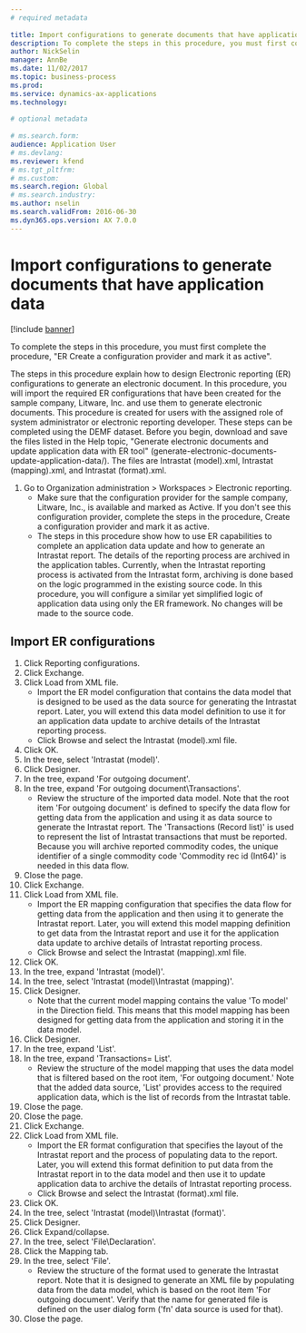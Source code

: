 ```yaml
--- 
# required metadata 
 
title: Import configurations to generate documents that have application data
description: To complete the steps in this procedure, you must first complete the procedure, "ER Create a configuration provider and mark it as active". 
author: NickSelin
manager: AnnBe 
ms.date: 11/02/2017
ms.topic: business-process 
ms.prod:  
ms.service: dynamics-ax-applications 
ms.technology:  
 
# optional metadata 
 
# ms.search.form:   
audience: Application User 
# ms.devlang:  
ms.reviewer: kfend
# ms.tgt_pltfrm:  
# ms.custom:  
ms.search.region: Global
# ms.search.industry: 
ms.author: nselin
ms.search.validFrom: 2016-06-30 
ms.dyn365.ops.version: AX 7.0.0 
---
```

# Import configurations to generate documents that have application data

[!include [banner](../../includes/banner.md)]

To complete the steps in this procedure, you must first complete the procedure, "ER Create a configuration provider and mark it as active".

The steps in this procedure explain how to design Electronic reporting (ER) configurations to generate an electronic document. In this procedure, you will import the required ER configurations that have been created for the sample company, Litware, Inc. and use them to generate electronic documents. This procedure is created for users with the assigned role of system administrator or electronic reporting developer. These steps can be completed using the DEMF dataset. Before you begin, download and save the files listed in the Help topic, "Generate electronic documents and update application data with ER tool" (generate-electronic-documents-update-application-data/). The files are Intrastat (model).xml, Intrastat (mapping).xml, and Intrastat (format).xml.

1. Go to Organization administration > Workspaces > Electronic reporting.
    * Make sure that the configuration provider for the sample company, Litware, Inc., is available and marked as Active. If you don't see this configuration provider, complete the steps in the procedure, Create a configuration provider and mark it as active.  
    * The steps in this procedure show how to use ER capabilities to complete an application data update and how to generate an Intrastat report. The details of the reporting process are archived in the application tables. Currently, when the Intrastat reporting process is activated from the Intrastat form, archiving is done based on the logic programmed in the existing source code. In this procedure, you will configure a similar yet simplified logic of application data using only the ER framework. No changes will be made to the source code.   

## Import ER configurations
1. Click Reporting configurations.
2. Click Exchange.
3. Click Load from XML file.
    * Import the ER model configuration that contains the data model that is designed to be used as the data source for generating the Intrastat report. Later, you will extend this data model definition to use it for an application data update to archive details of the Intrastat reporting process.   
    * Click Browse and select the Intrastat (model).xml file.  
4. Click OK.
5. In the tree, select 'Intrastat (model)'.
6. Click Designer.
7. In the tree, expand 'For outgoing document'.
8. In the tree, expand 'For outgoing document\Transactions'.
    * Review the structure of the imported data model. Note that the root item 'For outgoing document' is defined to specify the data flow for getting data from the application and using it as data source to generate the Intrastat report. The 'Transactions (Record list)' is used to represent the list of Intrastat transactions that must be reported. Because you will archive reported commodity codes, the unique identifier of a single commodity code 'Commodity rec id (Int64)' is needed in this data flow.   
9. Close the page.
10. Click Exchange.
11. Click Load from XML file.
    * Import the ER mapping configuration that specifies the data flow for getting data from the application and then using it to generate the Intrastat report. Later, you will extend this model mapping definition to get data from the Intrastat report and use it for the application data update to archive details of Intrastat reporting process.   
    * Click Browse and select the Intrastat (mapping).xml file.  
12. Click OK.
13. In the tree, expand 'Intrastat (model)'.
14. In the tree, select 'Intrastat (model)\Intrastat (mapping)'.
15. Click Designer.
    * Note that the current model mapping contains the value 'To model' in the Direction field. This means that this model mapping has been designed for getting data from the application and storing it in the data model.  
16. Click Designer.
17. In the tree, expand 'List'.
18. In the tree, expand 'Transactions= List'.
    * Review the structure of the model mapping that uses the data model that is filtered based on the root item, 'For outgoing document.' Note that the added data source, 'List' provides access to the required application data, which is the list of records from the Intrastat table.  
19. Close the page.
20. Close the page.
21. Click Exchange.
22. Click Load from XML file.
    * Import the ER format configuration that specifies the layout of the Intrastat report and the process of populating data to the report. Later, you will extend this format definition to put data from the Intrastat report in to the data model and then use it to update application data to archive the details of Intrastat reporting process.   
    * Click Browse and select the Intrastat (format).xml file.  
23. Click OK.
24. In the tree, select 'Intrastat (model)\Intrastat (format)'.
25. Click Designer.
26. Click Expand/collapse.
27. In the tree, select 'File\Declaration'.
28. Click the Mapping tab.
29. In the tree, select 'File'.
    * Review the structure of the format used to generate the Intrastat report. Note that it is designed to generate an XML file by populating data from the data model, which is based on the root item 'For outgoing document'. Verify that the name for generated file is defined on the user dialog form ('fn' data source is used for that).   
30. Close the page.

